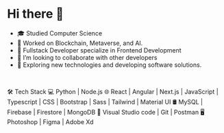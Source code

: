 # Hi there 👋

- 🎓 Studied Computer Science
- 💼 Worked on Blockchain, Metaverse, and AI.
- 💼 Fullstack Developer specialize in Frontend Development
- 👯 I’m looking to collaborate with other developers
- 🤔 Exploring new technologies and developing software solutions.
<br />

🛠 Tech Stack
💻   Python | Node.js
🌐   React | Angular |  Next.js |  JavaScript | Typescript | CSS |  Bootstrap | Sass | Tailwind | Material UI
🛢   MySQL | Firebase  | Firestore | MongoDB
🔧   Visual Studio code | Git | Postman
🖥   Photoshop | Figma | Adobe Xd




